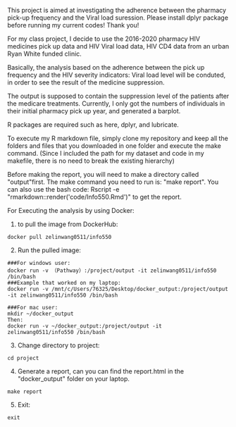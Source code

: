 This project is aimed at investigating the adherence between the pharmacy pick-up frequency and the Viral load suression.
Please install dplyr package before running my current codes! Thank you!

For my class project, I decide to use the 2016-2020 pharmacy HIV medicines pick up data and HIV Viral load data, HIV CD4 data from an urban Ryan White funded clinic. 

Basically, the analysis based on the adherence between the pick up frequency and the HIV severity indicators: Viral load level will be conduted, in order to see the result of the medicine suppression.

The output is supposed to contain the suppression level of the patients after the medicare treatments. Currently, I only got the numbers of individuals in their initial pharmacy pick up year, and generated a barplot.

R packages are required such as here, dplyr, and lubricate.

To execute my R markdown file, simply clone my repository and keep all the folders and files that you downloaded in one folder and execute the make command. 
(Since I included the path for my dataset and code in my makefile, there is no need to break the existing hierarchy)

Before making the report, you will need to make a directory called "output"first. 
The make command you need to run is: "make report".
You can also use the bash code: Rscript -e "rmarkdown::render('code/Info550.Rmd')" to get the report.

For Executing the analysis by using Docker:
1. to pull the image from DockerHub:

```
docker pull zelinwang0511/info550
```
2. Run the pulled image:
```
###For windows user:
docker run -v （Pathway）:/project/output -it zelinwang0511/info550 /bin/bash 
###Example that worked on my laptop:
docker run -v /mnt/c/Users/76325/Desktop/docker_output:/project/output -it zelinwang0511/info550 /bin/bash

###For mac user:
mkdir ~/docker_output
Then:
docker run -v ~/docker_output:/project/output -it zelinwang0511/info550 /bin/bash
```
3. Change directory to project:
```
cd project
```
4. Generate a report, can you can find the report.html in the "docker_output" folder on your laptop.
```
make report
```
5. Exit:
```
exit
```


